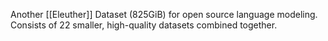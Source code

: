 Another [[Eleuther]] Dataset (825GiB) for open source language modeling. Consists of 22 smaller, high-quality datasets combined together. 